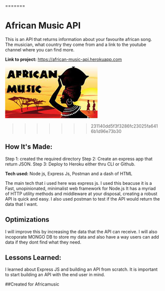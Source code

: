 
=======
# African Music API
This is an API that returns information about your favourite african song. The musician, what country they come from and a link to the youtube channel where you can find more.

**Link to project:** https://african-music-api.herokuapp.com

![alt tag](images/african-music.jpeg)
>>>>>>> 231140dd5f3f3286fc23025fa6416b1d96e73b30

## How It's Made:
 Step 1: created the required directory
 Step 2: Create an express app that return JSON.
 Step 3: Deploy to Heroku either thru CLI or Github.

**Tech used:** Node js, Express Js, Postman and a dash of HTML

The main tech that i used here was express js. I used this beacuse it is a Fast, unopinionated, minimalist web framework for Node.js It has a myriad of HTTP utility methods and middleware at your disposal, creating a robust API is quick and easy. I also used postman to test if the API would return the data that I want.

## Optimizations
I will improve this by increasing the data that the API can receive. I will also incoporate MONGO DB to store my data and also have a way users can add data if they dont find what they need.

## Lessons Learned:

I learned about Express JS and building an API from scratch. 
It is important to start building an API with the end user in mind.


##Created for Africamusic
